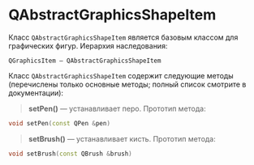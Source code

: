
# QAbstractGraphicsShapeItem

Класс `QAbstractGraphicsShapeItem` является базовым классом для графических фигур. Иерархия наследования:
```
QGraphicsItem — QAbstractGraphicsShapeItem
```

Класс `QAbstractGraphicsShapeItem` содержит следующие методы (перечислены только основные методы; полный список смотрите в документации):
> **setPen()** — устанавливает перо. Прототип метода:
```c++
void setPen(const QPen &pen)
```

> **setBrush()** — устанавливает кисть. Прототип метода:
```c++
void setBrush(const QBrush &brush)
```

